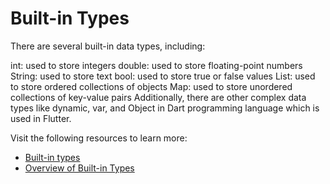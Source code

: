 # Built-in Types
There are several built-in data types, including:

int: used to store integers
double: used to store floating-point numbers
String: used to store text
bool: used to store true or false values
List: used to store ordered collections of objects
Map: used to store unordered collections of key-value pairs
Additionally, there are other complex data types like dynamic, var, and Object in Dart programming language which is used in Flutter.

Visit the following resources to learn more:

 - [Built-in types](https://dart.dev/guides/language/language-tour#built-in-types)
 - [Overview of Built-in Types](https://dart.dev/guides/language/coming-from/js-to-dart#built-in-types)